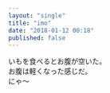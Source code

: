 ```yaml
---
layout: "single"
title: "imo"
date: "2018-01-12 00:18"
published: false
---
```


いもを食べるとお腹が空いた。  
お腹は軽くなった感じだ。  
にゃ〜

